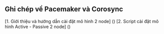 ## Ghi chép về Pacemaker và Corosync

[1. Giới thiệu và hướng dẫn cài đặt mô hình 2 node] ()
[2. Script cài đặt mô hình Active - Passive 2 node] ()